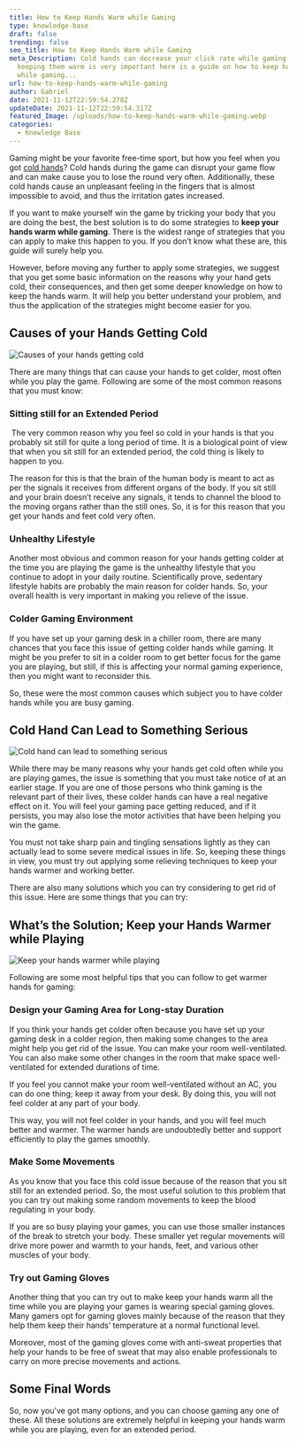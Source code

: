 ```yaml
---
title: How to Keep Hands Warm while Gaming
type: knowledge-base
draft: false
trending: false
seo_title: How to Keep Hands Warm while Gaming
meta_Description: Cold hands can decrease your click rate while gaming so
  keeping them warm is very important here is a guide on how to keep hands warm
  while gaming...
url: how-to-keep-hands-warm-while-gaming
author: Gabriel
date: 2021-11-12T22:59:54.278Z
updateDate: 2021-11-12T22:59:54.317Z
featured_Image: /uploads/how-to-keep-hands-warm-while-gaming.webp
categories:
  - Knowledge Base
---
```

Gaming might be your favorite free-time sport, but how you feel when you got [cold hands](https://www.mayoclinic.org/symptoms/cold-hands/basics/causes/sym-20050648#:~:text=Cold%20hands%20may%20be%20caused,blood%20vessels%20in%20your%20hands.https://www.mayoclinic.org/symptoms/cold-hands/basics/causes/sym-20050648#:~:text=Cold%20hands%20may%20be%20caused,blood%20vessels%20in%20your%20hands.)? Cold hands during the game can disrupt your game flow and can make cause you to lose the round very often. Additionally, these cold hands cause an unpleasant feeling in the fingers that is almost impossible to avoid, and thus the irritation gates increased. 

If you want to make yourself win the game by tricking your body that you are doing the best, the best solution is to do some strategies to **keep your hands warm while gaming**. There is the widest range of strategies that you can apply to make this happen to you. If you don’t know what these are, this guide will surely help you. 

However, before moving any further to apply some strategies, we suggest that you get some basic information on the reasons why your hand gets cold, their consequences, and then get some deeper knowledge on how to keep the hands warm. It will help you better understand your problem, and thus the application of the strategies might become easier for you.

## Causes of your Hands Getting Cold

![Causes of your hands getting cold](/uploads/causes-of-your-hands-getting-cold.webp "Causes of your hands getting cold")

There are many things that can cause your hands to get colder, most often while you play the game. Following are some of the most common reasons that you must know:

### Sitting still for an Extended Period

 The very common reason why you feel so cold in your hands is that you probably sit still for quite a long period of time. It is a biological point of view that when you sit still for an extended period, the cold thing is likely to happen to you. 

The reason for this is that the brain of the human body is meant to act as per the signals it receives from different organs of the body. If you sit still and your brain doesn’t receive any signals, it tends to channel the blood to the moving organs rather than the still ones. So, it is for this reason that you get your hands and feet cold very often. 

### Unhealthy Lifestyle

Another most obvious and common reason for your hands getting colder at the time you are playing the game is the unhealthy lifestyle that you continue to adopt in your daily routine. Scientifically prove, sedentary lifestyle habits are probably the main reason for colder hands. So, your overall health is very important in making you relieve of the issue. 

### Colder Gaming Environment 

If you have set up your gaming desk in a chiller room, there are many chances that you face this issue of getting colder hands while gaming. It might be you prefer to sit in a colder room to get better focus for the game you are playing, but still, if this is affecting your normal gaming experience, then you might want to reconsider this. 

So, these were the most common causes which subject you to have colder hands while you are busy gaming. 

## Cold Hand Can Lead to Something Serious

![Cold hand can lead to something serious](/uploads/cold-hand-can-lead-to-something-serious.webp "Cold hand can lead to something serious")

While there may be many reasons why your hands get cold often while you are playing games, the issue is something that you must take notice of at an earlier stage. If you are one of those persons who think gaming is the relevant part of their lives, these colder hands can have a real negative effect on it. You will feel your gaming pace getting reduced, and if it persists, you may also lose the motor activities that have been helping you win the game. 

You must not take sharp pain and tingling sensations lightly as they can actually lead to some severe medical issues in life. So, keeping these things in view, you must try out applying some relieving techniques to keep your hands warmer and working better. 

There are also many solutions which you can try considering to get rid of this issue. Here are some things that you can try: 

## What’s the Solution; Keep your Hands Warmer while Playing 

![Keep your hands warmer while playing](/uploads/keep-your-hands-warmer-while-playing.webp "Keep your hands warmer while playing")

Following are some most helpful tips that you can follow to get warmer hands for gaming: 

### Design your Gaming Area for Long-stay Duration 

If you think your hands get colder often because you have set up your gaming desk in a colder region, then making some changes to the area might help you get rid of the issue. You can make your room well-ventilated. You can also make some other changes in the room that make space well-ventilated for extended durations of time. 

If you feel you cannot make your room well-ventilated without an AC, you can do one thing; keep it away from your desk. By doing this, you will not feel colder at any part of your body. 

This way, you will not feel colder in your hands, and you will feel much better and warmer. The warmer hands are undoubtedly better and support efficiently to play the games smoothly. 

### Make Some Movements 

As you know that you face this cold issue because of the reason that you sit still for an extended period. So, the most useful solution to this problem that you can try out making some random movements to keep the blood regulating in your body. 

If you are so busy playing your games, you can use those smaller instances of the break to stretch your body. These smaller yet regular movements will drive more power and warmth to your hands, feet, and various other muscles of your body. 

### Try out Gaming Gloves 

Another thing that you can try out to make keep your hands warm all the time while you are playing your games is wearing special gaming gloves. Many gamers opt for gaming gloves mainly because of the reason that they help them keep their hands’ temperature at a normal functional level. 

Moreover, most of the gaming gloves come with anti-sweat properties that help your hands to be free of sweat that may also enable professionals to carry on more precise movements and actions.

## Some Final Words 

So, now you’ve got many options, and you can choose gaming any one of these. All these solutions are extremely helpful in keeping your hands warm while you are playing, even for an extended period.